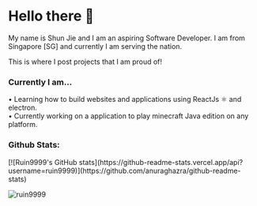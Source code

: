 <h1>Hello there 👋</h1>
My name is Shun Jie and I am an aspiring Software Developer.
I am from Singapore [SG] and currently I am serving the nation.

This is where I post projects that I am proud of!

<h3>Currently I am...</h3>
• Learning how to build websites and applications using ReactJs ⚛ and electron. <br />
• Currently working on a application to play minecraft Java edition on any platform.

<h3>Github Stats:</h3>
[![Ruin9999's GitHub stats](https://github-readme-stats.vercel.app/api?username=ruin9999)](https://github.com/anuraghazra/github-readme-stats)
<p><img align="left" src="https://github-readme-stats.vercel.app/api/top-langs?username=ruin9999&show_icons=true&locale=en&layout=compact" alt="ruin9999" /></p>
